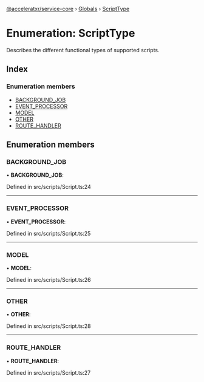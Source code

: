 [@acceleratxr/service-core](../README.md) › [Globals](../globals.md) › [ScriptType](scripttype.md)

# Enumeration: ScriptType

Describes the different functional types of supported scripts.

## Index

### Enumeration members

* [BACKGROUND_JOB](scripttype.md#background_job)
* [EVENT_PROCESSOR](scripttype.md#event_processor)
* [MODEL](scripttype.md#model)
* [OTHER](scripttype.md#other)
* [ROUTE_HANDLER](scripttype.md#route_handler)

## Enumeration members

###  BACKGROUND_JOB

• **BACKGROUND_JOB**:

Defined in src/scripts/Script.ts:24

___

###  EVENT_PROCESSOR

• **EVENT_PROCESSOR**:

Defined in src/scripts/Script.ts:25

___

###  MODEL

• **MODEL**:

Defined in src/scripts/Script.ts:26

___

###  OTHER

• **OTHER**:

Defined in src/scripts/Script.ts:28

___

###  ROUTE_HANDLER

• **ROUTE_HANDLER**:

Defined in src/scripts/Script.ts:27
